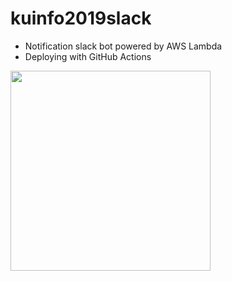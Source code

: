 # kuinfo2019slack

* Notification slack bot powered by AWS Lambda
* Deploying with GitHub Actions

<img src="https://user-images.githubusercontent.com/49604132/172643998-85460936-7a7e-4a84-bbdb-675a344578d8.jpeg" width="320px">